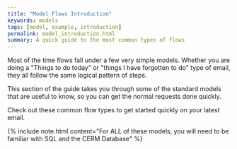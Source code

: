 ```yaml
---
title: "Model Flows Introduction"
keywords: models
tags: [model, example, introduction]
permalink: model_introduction.html
summary: A quick guide to the most common types of flows
---
```


Most of the time flows fall under a few very simple models. Whether you are doing a "Things to do today" or "things I have forgotten to do" type of email, they all follow the same logical pattern of steps.

This section of the guide takes you through some of the standard models that are useful to know, so you can get the normal requests done quickly.

Check out these common flow types to get started quickly on your latest email.

{% include note.html content="For ALL of these models, you will need to be familiar with SQL and the CERM Database" %}
